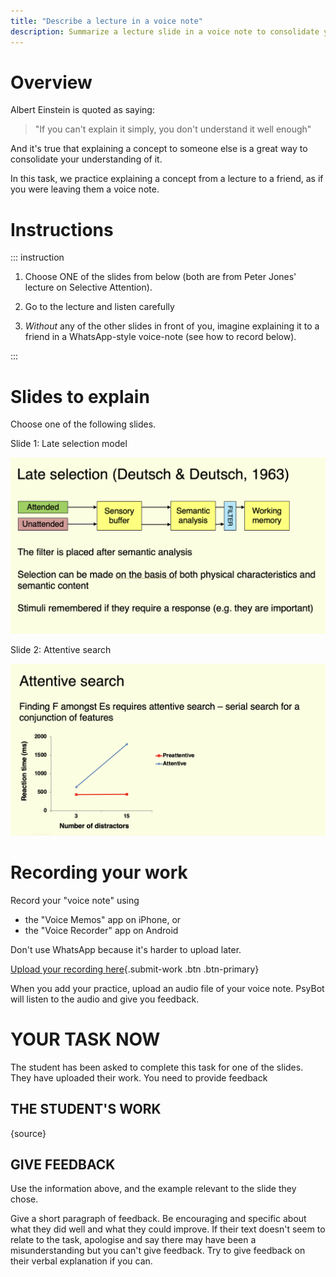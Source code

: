 ```yaml
---
title: "Describe a lecture in a voice note"
description: Summarize a lecture slide in a voice note to consolidate your understanding and practice explaining concepts clearly.
---
```



# Overview

Albert Einstein is quoted as saying:

> "If you can't explain it simply, you don't understand it well enough"

And it's true that explaining a concept to someone else is a great way to consolidate your understanding of it.

In this task, we practice explaining a concept from a lecture to a friend, as if you were leaving them a voice note. 


# Instructions

::: instruction

1.  Choose ONE of the slides from below (both are from Peter Jones' lecture on Selective Attention).

2.  Go to the lecture and listen carefully

3.  *Without* any of the other slides in front of you, imagine explaining it to a friend in a WhatsApp-style voice-note (see how to record below).

:::

# Slides to explain


Choose one of the following slides.


Slide 1: Late selection model

![](../images/lectureslide1.png)


<!-- 
Example of a description

This slide illustrates the "Late Selection" model proposed by Deutsch and Deutsch in 1963. According to this model, all incoming stimuli—whether attended to or not—undergo sensory processing and semantic analysis. The filtering of information happens only after semantic analysis, meaning selection occurs based on the meaning (or semantics) of the information rather than just physical properties (such as volume or pitch). Information is remembered if it is deemed important, especially if a response is required. The model contrasts with earlier theories where filtering was believed to happen earlier in the perceptual process. 

-->


Slide 2: Attentive search

![](../images/lectureslide2.png)

<!--

EXAMPLE DESCRIPTION

This slide illustrates two types of visual search tasks:

Finding a red circle among blue circles (a task of preattentive search).
Finding the letter F among E’s (a task of attentive search).
The graph compares the reaction times for these two tasks as the number of distractors (irrelevant items) increases.

For the first task, finding a red circle among blue circles relies on preattentive search. This type of search is fast and automatic because the red circle has a distinct feature (color) that makes it "pop out" immediately from the blue distractors. The red line on the graph shows that the reaction time for this task remains constant, even as the number of distractors increases. This indicates that the brain processes the red circle effortlessly without needing to scan each item individually.

In contrast, the second task, finding the letter "F" among "E"s, requires attentive search. Since "F" and "E" share many visual features, they cannot be easily distinguished by a simple feature like color or shape. Instead, participants must carefully scan each letter to find the "F," making it a more effortful, serial process. The blue line on the graph shows that as the number of distractors increases, the reaction time also increases, indicating that the search becomes more difficult and takes longer with more "E"s present.

In summary:

Preattentive search (finding a red circle) is quick, automatic, and not affected by the number of distractors.
Attentive search (finding an "F" among "E"s) is slower, requires focused attention, and becomes more time-consuming as the number of distractors increases.
This distinction highlights how different types of searches place different cognitive demands on visual processing.



-->



# Recording your work

Record your "voice note" using

-   the "Voice Memos" app on iPhone, or
-   the "Voice Recorder" app on Android

Don't use WhatsApp because it's harder to upload later.

[Upload your recording here](https://psybot.llemma.net/add/){.submit-work .btn .btn-primary}

When you add your practice, upload an audio file of your voice note. PsyBot will listen to the audio and give you feedback.









# YOUR TASK NOW


The student has been asked to complete this task for one of the slides.
They have uploaded their work. You need to provide feedback


## THE STUDENT'S WORK


{source}




## GIVE FEEDBACK

Use the information above, and the example relevant to the slide they chose.

Give a short paragraph of feedback. Be encouraging and specific about what they did well and what they could improve. If their text doesn't
seem to relate to the task, apologise and say there may have 
been a misunderstanding but you can't give feedback. Try to give feedback on their verbal explanation if you can.






